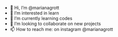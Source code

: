 - 👋 Hi, I’m @marianagrott
- 👀 I’m interested in learn
- 🌱 I’m currently learning codes
- 💞️ I’m looking to collaborate on new projects
- 📫 How to reach me: on instagram @marianagrott

<!---
marianagrott/marianagrott is a ✨ special ✨ repository because its `README.md` (this file) appears on your GitHub profile.
You can click the Preview link to take a look at your changes.
--->
